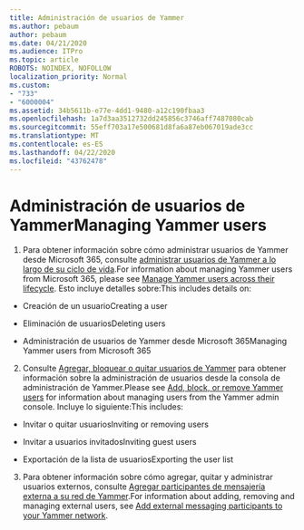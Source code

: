 ```yaml
---
title: Administración de usuarios de Yammer
ms.author: pebaum
author: pebaum
ms.date: 04/21/2020
ms.audience: ITPro
ms.topic: article
ROBOTS: NOINDEX, NOFOLLOW
localization_priority: Normal
ms.custom:
- "733"
- "6000004"
ms.assetid: 34b5611b-e77e-4dd1-9480-a12c190fbaa3
ms.openlocfilehash: 1a7d3aa3512732dd245856c3746aff7487080cab
ms.sourcegitcommit: 55eff703a17e500681d8fa6a87eb067019ade3cc
ms.translationtype: MT
ms.contentlocale: es-ES
ms.lasthandoff: 04/22/2020
ms.locfileid: "43762478"
---
```

# <a name="managing-yammer-users"></a><span data-ttu-id="92386-102">Administración de usuarios de Yammer</span><span class="sxs-lookup"><span data-stu-id="92386-102">Managing Yammer users</span></span>

1. <span data-ttu-id="92386-103">Para obtener información sobre cómo administrar usuarios de Yammer desde Microsoft 365, consulte [administrar usuarios de Yammer a lo largo de su ciclo de vida](https://docs.microsoft.com/yammer/manage-yammer-users/manage-users-across-their-lifecycle).</span><span class="sxs-lookup"><span data-stu-id="92386-103">For information about managing Yammer users from Microsoft 365, please see [Manage Yammer users across their lifecycle](https://docs.microsoft.com/yammer/manage-yammer-users/manage-users-across-their-lifecycle).</span></span> <span data-ttu-id="92386-104">Esto incluye detalles sobre:</span><span class="sxs-lookup"><span data-stu-id="92386-104">This includes details on:</span></span>

  - <span data-ttu-id="92386-105">Creación de un usuario</span><span class="sxs-lookup"><span data-stu-id="92386-105">Creating a user</span></span>

  - <span data-ttu-id="92386-106">Eliminación de usuarios</span><span class="sxs-lookup"><span data-stu-id="92386-106">Deleting users</span></span>

  - <span data-ttu-id="92386-107">Administración de usuarios de Yammer desde Microsoft 365</span><span class="sxs-lookup"><span data-stu-id="92386-107">Managing Yammer users from Microsoft 365</span></span>

2. <span data-ttu-id="92386-108">Consulte [Agregar, bloquear o quitar usuarios de Yammer](https://alchemyportal.azurewebsites.net/Rule/ManageYammer%20users%20across%20their%20lifecycle%20from%20Office%20365) para obtener información sobre la administración de usuarios desde la consola de administración de Yammer.</span><span class="sxs-lookup"><span data-stu-id="92386-108">Please see [Add, block, or remove Yammer users](https://alchemyportal.azurewebsites.net/Rule/ManageYammer%20users%20across%20their%20lifecycle%20from%20Office%20365) for information about managing users from the Yammer admin console.</span></span> <span data-ttu-id="92386-109">Incluye lo siguiente:</span><span class="sxs-lookup"><span data-stu-id="92386-109">This includes:</span></span>

  - <span data-ttu-id="92386-110">Invitar o quitar usuarios</span><span class="sxs-lookup"><span data-stu-id="92386-110">Inviting or removing users</span></span>

  - <span data-ttu-id="92386-111">Invitar a usuarios invitados</span><span class="sxs-lookup"><span data-stu-id="92386-111">Inviting guest users</span></span>

  - <span data-ttu-id="92386-112">Exportación de la lista de usuarios</span><span class="sxs-lookup"><span data-stu-id="92386-112">Exporting the user list</span></span>

3. <span data-ttu-id="92386-113">Para obtener información sobre cómo agregar, quitar y administrar usuarios externos, consulte [Agregar participantes de mensajería externa a su red de Yammer](https://docs.microsoft.com/yammer/work-with-external-users/add-external-participants).</span><span class="sxs-lookup"><span data-stu-id="92386-113">For information about adding, removing and managing external users, see [Add external messaging participants to your Yammer network](https://docs.microsoft.com/yammer/work-with-external-users/add-external-participants).</span></span>

